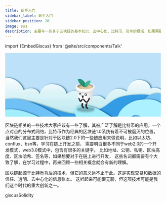 ```yaml
---
title: 新手入门
sidebar_label: 新手入门
sidebar_position: 20
image: sss
description: 主要写一些关于区块链的基本知识，去中心化、比特币，简单的概括，如果需要详情，可以跳转到对应的说明文档
---
```

import {EmbedGiscus} from '@site/src/components/Talk'

![](assets/bac-info.png)


区块链相关的一些技术大家应该有一些了解，其被广泛了解是比特币的应用，一个点对点的分布式网络，比特币作为经典的区块链1.0系统有着不可被磨灭的位置。
当然我们这里主要是针对于区块链2.0下的一些链应用来做说明，比如以太坊、conflux、bsn等，学习在链上开发之前，
需要明白很多不同于web2.0的一个开发模式，web3.0模式中，包含有很多的关键字，
比如地址、公钥、私钥、区块高度、区块哈希、签名等，如果想要对于在链上进行开发，
这些名词都需要有个大致了解，在学习过程中，再来回顾一些相关概念就会有新的理解。

区块链起源于比特币背后的技术，但它的意义远不止于此。这是实现交易和数据的信任、透明、去中心化的信息账本。
这听起来可能很无聊，但这项技术可能是我们这个时代的重大创新之一。

<EmbedGiscus>giscusSolidity</EmbedGiscus>
